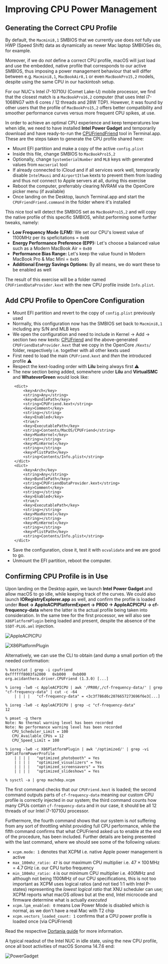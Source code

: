 # Improving CPU Power Management

## Generating the Correct CPU Profile

By default, the `Macmini8,1` SMBIOS that we currently use does _not_ fully use HWP (Speed Shift) data as dynamically as newer Mac laptop SMBIOSes do, for example.

Moreover, if we do _not_ define a correct CPU profile, macOS will just load and use the embedded, native profile that corresponds to our active SMBIOS, thus imposing a power management behaviour that will differ between e.g. `Macmini8,1`, `MacBookAir8,1` or even `MacBookPro15,2` models, despite using the same CPU in our hackintosh setup.

For our NUC's Intel i7-10710U (Comet Lake-U) mobile processor, we find that the closest match is a `MacBookPro16,2` computer (that uses Intel i7-1068NG7 with 6 cores / 12 threads and 28W TDP). However, it was found by other users that the profile of `MacBookPro15,2` offers better compatibility and smoother performance curves versus more frequent CPU spikes, at use.

In order to achieve an optimal CPU experience and keep temperatures low when idle, we need to have installed **Intel Power Gadget** and temporarily download and have ready-to-run the [CPUFriendFriend](https://github.com/corpnewt/CPUFriendFriend) tool in Terminal.app. These are the steps taken to generate the CPU profile shared here:

* Mount EFI partition and make a copy of the active `config.plist`
* Inside this file, change SMBIOS to `MacBookPro15,2`
* Optionally, change `SystemSerialNumber` and `MLB` keys with generated values from `macserial` tool
* If already connected to iCloud and if all services work well, temporarily disable `IntelMausi` and `AirportItlwm` kexts to prevent them from loading and thus _not_ connect to Apple servers at all, during this exercise
* Reboot the computer, preferrably clearing NVRAM via the OpenCore picker menu (if available)
* Once landing on the Desktop, launch Terminal.app and start the `CPUFriendFriend.command` in the folder where it's installed

This nice tool will detect the SMBIOS set as `MacBookPro15,2` and will copy the native profile of this specific SMBIOS, whilst performing some further tweaks, namely:

* **Low Frequency Mode (LFM):** We set our CPU's lowest value of 1100MHz per its speficitations = `0x0B`
* **Energy Performance Preference (EPP):** Let's choose a balanced value such as a Modern MacBook Air = `0x80`
* **Performance Bias Range:** Let's keep the value found in Modern MacBook Pro & Mac Mini = `0x05`
* **Additional Energy Savings Options:** By all means, we do want these to be enabled as well

The result of this exercise will be a folder named `CPUFriendDataProvider.kext` with the new CPU profile inside `Info.plist`.

## Add CPU Profile to OpenCore Configuration

* Mount EFI partition and revert to the copy of `config.plist` previously used
* Normally, this configuration now has the SMBIOS set back to `Macmini8,1` including any S/N and MLB keys
* We open the configuration and need to include in Kernel → Add → section two new kexts: [CPUFriend](https://github.com/acidanthera/CPUFriend/releases) and the above-generated `CPUFriendDataProvider.kext` that we copy in the OpenCore `/Kexts/` folder, respectively i.e. together with all other kexts used
* First need to load the main `CPUFriend.kext` and _then_ the introduced profile :warning:
* Respect the kext-loading order with **Lilu** being always first :warning:
* The new section being added, somewhere under **Lilu** and **VirtualSMC** and **WhateverGreen** would look like:

```
	<dict>
		<key>Arch</key>
		<string>Any</string>
		<key>BundlePath</key>
		<string>CPUFriend.kext</string>
		<key>Comment</key>
		<string></string>
		<key>Enabled</key>
		<true/>
		<key>ExecutablePath</key>
		<string>Contents/MacOS/CPUFriend</string>
		<key>MaxKernel</key>
		<string></string>
		<key>MinKernel</key>
		<string></string>
		<key>PlistPath</key>
		<string>Contents/Info.plist</string>
	</dict>
	<dict>
		<key>Arch</key>
		<string>Any</string>
		<key>BundlePath</key>
		<string>CPUFriendDataProvider.kext</string>
		<key>Comment</key>
		<string></string>
		<key>Enabled</key>
		<true/>
		<key>ExecutablePath</key>
		<string></string>
		<key>MaxKernel</key>
		<string></string>
		<key>MinKernel</key>
		<string></string>
		<key>PlistPath</key>
		<string>Contents/Info.plist</string>
	</dict>
```

* Save the configuration, close it, test it with `ocvalidate` and we are good to go.
* Unmount the EFI partition, reboot the computer.

## Confirming CPU Profile is in Use

Upon landing on the Desktop again, we launch **Intel Power Gadget** and allow macOS to go idle, while keeping track of the curves. We could also launch **IORegistryExplorer.app** as well, and confirm the profile is loaded under **Root → AppleACPIPlatformExpert → PR00 → AppleACPICPU → cf-frequency-data** where the latter is the actual profile being taken into consideration. In the same tree for the first processor, we will also see `X86PlatformPlugin` being loaded and present, despite the absence of the `SSDT-PLUG.aml` injection.

![AppleACPICPU](AppleACPICPU.png)

![X86PlatformPlugin](X86PlatformPlugin.png)

Alternatively, we can use the CLI to obtain (and dump a small portion of) the needed confirmation:

```
% kextstat | grep -i cpufriend
0xffffff8003fa2000   0xb000   0xb000   org.acidanthera.driver.CPUFriend (1.3.0) [...]

% ioreg -lw0 -c AppleACPICPU | awk '/PR00/,/cf-frequency-data/' | grep "cf-frequency-data" | cut -c -64
    | | | |   "cf-frequency-data" = <3c3f786d6c2076657273696f6e3[...]

% ioreg -lw0 -c AppleACPICPU | grep -c "cf-frequency-data"
12

% pmset -g therm
Note: No thermal warning level has been recorded
Note: No performance warning level has been recorded
   CPU_Scheduler_Limit = 100
   CPU_Available_CPUs = 12
   CPU_Speed_Limit = 100

% ioreg -lw0 -c X86PlatformPlugin | awk '/optimized/' | grep -vi IOPlatformPowerProfile
    | | | |   "optimized_photobooth" = Yes
    | | | |   "optimized_visualizers" = Yes
    | | | |   "optimized_screensavers" = Yes
    | | | |   "optimized_slideshows" = Yes

% sysctl -a | grep machdep.xcpm
```

The first command checks that our `CPUFriend.kext` is loaded; the second command outputs parts of
`cf-frequency-data` meaning our custom CPU profile is correctly injected in our system; the third command counts how many CPUs contain `cf-frequency-data` and in our case, it should be all 12 threads of our Intel i7-10710U processor.

Furthermore, the fourth command shows that our system is _not_ suffering from any sort of throttling whilst providing full CPU performance, while the fifth command confirms that what CPUFriend asked us to enable at the end of the procedure, has been included. Further details are being presented with the last command, where we should see some of the following values:

* `xcpm.mode: 1` denotes that XCPM i.e. native Apple power management is active
* `max_100mhz_ratio: 47` is our maximum CPU multiplier i.e. 47 × 100 MHz = 4.7 GHz i.e. our CPU turbo frequency
* `min_100mhz_ratio: 4` is our minimum CPU multiplier i.e. 400MHz and although not being 1100MHz of our CPU specifications, this is not too important as XCPM uses logical ratios (and not tied 1:1 with Intel P-states) representing the _lowest logical ratio_ that XNU scheduler can use; XCPM reports what macOS _allows_ but at the end, Intel microcode and firmware determine what is actually _executed_
* `xcpm.lpm_enabled: 0` means Low Power Mode is disabled which is normal, as we don't have a real Mac with T2 chip
* `xcpm.vectors_loaded_count: 1` confirms that a CPU power profile is loaded once (via CPUFriend)

Read the respective [Dortania guide](https://dortania.github.io/OpenCore-Post-Install/universal/pm.html#using-cpufriend) for more information.

A typical readout of the Intel NUC in idle state, using the new CPU profile, once all boot activities of macOS Sonoma 14.7.6 end:

![PowerGadget](PowerGadget.png)
